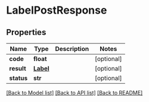 # LabelPostResponse

## Properties
Name | Type | Description | Notes
------------ | ------------- | ------------- | -------------
**code** | **float** |  | [optional] 
**result** | [**Label**](Label.md) |  | [optional] 
**status** | **str** |  | [optional] 

[[Back to Model list]](../README.md#documentation-for-models) [[Back to API list]](../README.md#documentation-for-api-endpoints) [[Back to README]](../README.md)


